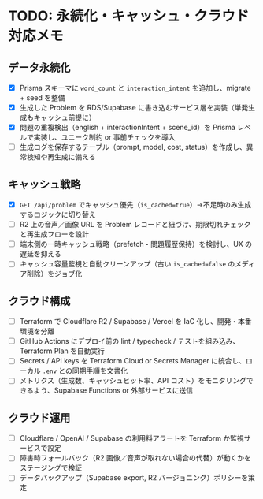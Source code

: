# TODO: 永続化・キャッシュ・クラウド対応メモ

## データ永続化

- [x] Prisma スキーマに `word_count` と `interaction_intent` を追加し、migrate + seed を整備
- [x] 生成した Problem を RDS/Supabase に書き込むサービス層を実装（単発生成もキャッシュ前提に）
- [x] 問題の重複検出（english + interactionIntent + scene_id）を Prisma レベルで実装し、ユニーク制約 or 事前チェックを導入
- [ ] 生成ログを保存するテーブル（prompt, model, cost, status）を作成し、異常検知や再生成に備える

## キャッシュ戦略

- [x] `GET /api/problem` でキャッシュ優先（`is_cached=true`）→不足時のみ生成するロジックに切り替え
- [ ] R2 上の音声／画像 URL を Problem レコードと紐づけ、期限切れチェックと再生成フローを設計
- [ ] 端末側の一時キャッシュ戦略（prefetch・問題履歴保持）を検討し、UX の遅延を抑える
- [ ] キャッシュ容量監視と自動クリーンアップ（古い `is_cached=false` のメディア削除）をジョブ化

## クラウド構成

- [ ] Terraform で Cloudflare R2 / Supabase / Vercel を IaC 化し、開発・本番環境を分離
- [ ] GitHub Actions にデプロイ前の lint / typecheck / テストを組み込み、Terraform Plan を自動実行
- [ ] Secrets / API keys を Terraform Cloud or Secrets Manager に統合し、ローカル `.env` との同期手順を文書化
- [ ] メトリクス（生成数、キャッシュヒット率、API コスト）をモニタリングできるよう、Supabase Functions or 外部サービスに送信

## クラウド運用

- [ ] Cloudflare / OpenAI / Supabase の利用料アラートを Terraform か監視サービスで設定
- [ ] 障害時フォールバック（R2 画像／音声が取れない場合の代替）が動くかをステージングで検証
- [ ] データバックアップ（Supabase export, R2 バージョニング）ポリシーを策定
